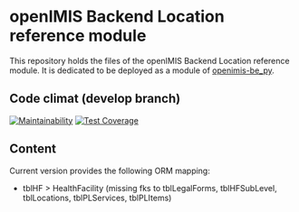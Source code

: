 # openIMIS Backend Location reference module
This repository holds the files of the openIMIS Backend Location reference module.
It is dedicated to be deployed as a module of [openimis-be_py](https://github.com/openimis/openimis-be_py).

## Code climat (develop branch)

[![Maintainability](https://img.shields.io/codeclimate/maintainability/openimis/openimis-be-location_py.svg)](https://codeclimate.com/github/openimis/openimis-be-location_py/maintainability)
[![Test Coverage](https://img.shields.io/codeclimate/coverage-letter/openimis/openimis-be-location_py.svg)](https://codeclimate.com/github/openimis/openimis-be-location_py)

## Content
Current version provides the following ORM mapping:
* tblHF > HealthFacility (missing fks to tblLegalForms, tblHFSubLevel, tblLocations, tblPLServices, tblPLItems)